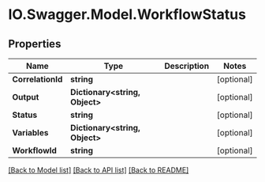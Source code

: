 # IO.Swagger.Model.WorkflowStatus
## Properties

Name | Type | Description | Notes
------------ | ------------- | ------------- | -------------
**CorrelationId** | **string** |  | [optional] 
**Output** | **Dictionary&lt;string, Object&gt;** |  | [optional] 
**Status** | **string** |  | [optional] 
**Variables** | **Dictionary&lt;string, Object&gt;** |  | [optional] 
**WorkflowId** | **string** |  | [optional] 

[[Back to Model list]](../README.md#documentation-for-models) [[Back to API list]](../README.md#documentation-for-api-endpoints) [[Back to README]](../README.md)

